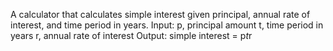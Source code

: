 A calculator that calculates simple interest given principal, annual rate of interest, and time period in years.
Input:
  p, principal amount
  t, time period in years
  r, annual rate of interest
Output:
  simple interest = p*t*r
